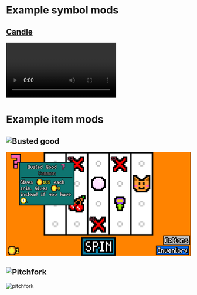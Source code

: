 # Example symbol mods

## [Candle](symbols/candle.gd)

![candle](symbols/candle.mp4)

# Example item mods

## ![Busted good](items/busted.gd)
![busted_good](items/busted_good.png)

## ![Pitchfork](items/pitchfork.gd)
![pitchfork](items/pitchfork.png)
